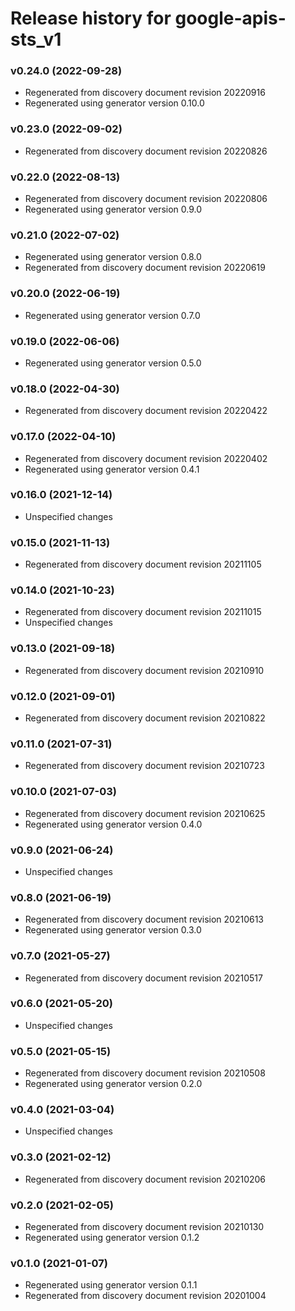 # Release history for google-apis-sts_v1

### v0.24.0 (2022-09-28)

* Regenerated from discovery document revision 20220916
* Regenerated using generator version 0.10.0

### v0.23.0 (2022-09-02)

* Regenerated from discovery document revision 20220826

### v0.22.0 (2022-08-13)

* Regenerated from discovery document revision 20220806
* Regenerated using generator version 0.9.0

### v0.21.0 (2022-07-02)

* Regenerated using generator version 0.8.0
* Regenerated from discovery document revision 20220619

### v0.20.0 (2022-06-19)

* Regenerated using generator version 0.7.0

### v0.19.0 (2022-06-06)

* Regenerated using generator version 0.5.0

### v0.18.0 (2022-04-30)

* Regenerated from discovery document revision 20220422

### v0.17.0 (2022-04-10)

* Regenerated from discovery document revision 20220402
* Regenerated using generator version 0.4.1

### v0.16.0 (2021-12-14)

* Unspecified changes

### v0.15.0 (2021-11-13)

* Regenerated from discovery document revision 20211105

### v0.14.0 (2021-10-23)

* Regenerated from discovery document revision 20211015
* Unspecified changes

### v0.13.0 (2021-09-18)

* Regenerated from discovery document revision 20210910

### v0.12.0 (2021-09-01)

* Regenerated from discovery document revision 20210822

### v0.11.0 (2021-07-31)

* Regenerated from discovery document revision 20210723

### v0.10.0 (2021-07-03)

* Regenerated from discovery document revision 20210625
* Regenerated using generator version 0.4.0

### v0.9.0 (2021-06-24)

* Unspecified changes

### v0.8.0 (2021-06-19)

* Regenerated from discovery document revision 20210613
* Regenerated using generator version 0.3.0

### v0.7.0 (2021-05-27)

* Regenerated from discovery document revision 20210517

### v0.6.0 (2021-05-20)

* Unspecified changes

### v0.5.0 (2021-05-15)

* Regenerated from discovery document revision 20210508
* Regenerated using generator version 0.2.0

### v0.4.0 (2021-03-04)

* Unspecified changes

### v0.3.0 (2021-02-12)

* Regenerated from discovery document revision 20210206

### v0.2.0 (2021-02-05)

* Regenerated from discovery document revision 20210130
* Regenerated using generator version 0.1.2

### v0.1.0 (2021-01-07)

* Regenerated using generator version 0.1.1
* Regenerated from discovery document revision 20201004

